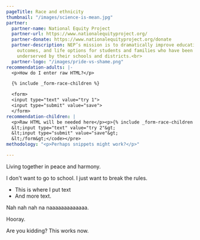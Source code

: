 ```yaml
---
pageTitle: Race and ethnicity
thumbnail: "/images/science-is-mean.jpg"
partner:
  partner-name: National Equity Project
  partner-url: https://www.nationalequityproject.org/
  partner-donate: https://www.nationalequityproject.org/donate
  partner-description: NEP’s mission is to dramatically improve educational experiences,
    outcomes, and life options for students and families who have been historically
    underserved by their schools and districts.<br>
  partner-logo: "/images/pride-vs-shame.png"
recommendation-adults: |-
  <p>How do I enter raw HTML?</p>

  {% include _form-race-children %}

  <form>
  <input type="text" value="try 1">
  <input type="submit" value="save">
  </form>
recommendation-children: |
  <p>Raw HTML will be needed here</p><p>{% include _form-race-children %}</p><p>&lt;form&gt;</p><p>&lt;input type="text" value="try 1"&gt;</p><p>&lt;input type="submit" value="save"&gt;</p><p>&lt;/form&gt;</p><pre><code>&lt;form&gt;
  &lt;input type="text" value="try 2"&gt;
  &lt;input type="submit" value="save"&gt;
  &lt;/form&gt;</code></pre>
methodology: "<p>Perhaps snippets might work?</p>"

---
```

Living together in peace and harmony.

I don't want to go to school.  I just want to break the rules.

* This is where I put text
* And more text.

Nah nah nah na naaaaaaaaaaaaa.

Hooray.

Are you kidding?  This works now.